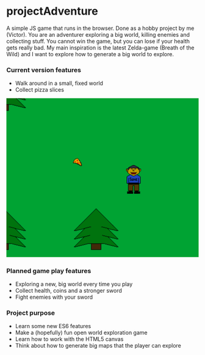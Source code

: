 # projectAdventure
A simple JS game that runs in the browser. Done as a hobby project by me (Victor). You are an adventurer exploring a big world, killing enemies and collecting stuff. You cannot win the game, but you can lose if your health gets really bad. My main inspiration is the latest Zelda-game (Breath of the Wild) and I want to explore how to generate a big world to explore.

### Current version features
- Walk around in a small, fixed world
- Collect pizza slices

![Game screenshot](https://github.com/victorlindhe/projectAdventure/raw/master/projectAdventureScreenshot.png)

### Planned game play features
- Exploring a new, big world every time you play
- Collect health, coins and a stronger sword
- Fight enemies with your sword

### Project purpose
- Learn some new ES6 features
- Make a (hopefully) fun open world exploration game
- Learn how to work with the HTML5 canvas
- Think about how to generate big maps that the player can explore
